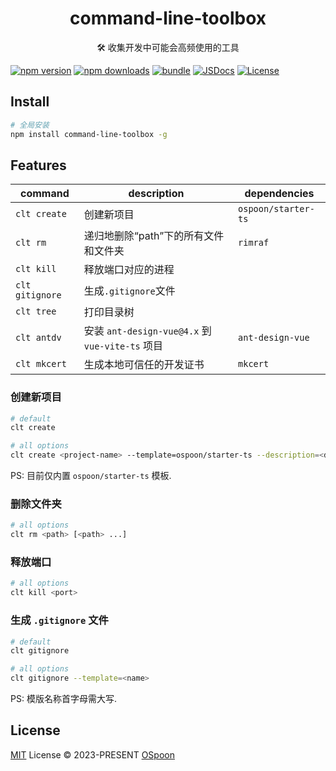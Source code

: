 <h1 align="center">command-line-toolbox</h1>

<p align="center">🛠 收集开发中可能会高频使用的工具</p>

[![npm version][npm-version-src]][npm-version-href]
[![npm downloads][npm-downloads-src]][npm-downloads-href]
[![bundle][bundle-src]][bundle-href]
[![JSDocs][jsdocs-src]][jsdocs-href]
[![License][license-src]][license-href]

## Install

```bash
# 全局安装
npm install command-line-toolbox -g
```

## Features

| command | description | dependencies |
|-------|-------|-------|
| `clt create` | 创建新项目 | `ospoon/starter-ts` |
| `clt rm` | 递归地删除“path”下的所有文件和文件夹 | `rimraf` |
| `clt kill` | 释放端口对应的进程 |  |
| `clt gitignore` | 生成`.gitignore`文件 |  |
| `clt tree` | 打印目录树 |  |
| `clt antdv` | 安装 `ant-design-vue@4.x` 到 `vue-vite-ts` 项目 | `ant-design-vue` |
| `clt mkcert` | 生成本地可信任的开发证书 | `mkcert` |

### 创建新项目

```bash
# default
clt create

# all options
clt create <project-name> --template=ospoon/starter-ts --description=<description> --force
```

PS: 目前仅内置 `ospoon/starter-ts` 模板.

### 删除文件夹

```bash
# all options
clt rm <path> [<path> ...]
```

### 释放端口

```bash
# all options
clt kill <port>
```

### 生成 `.gitignore` 文件

```bash
# default
clt gitignore

# all options
clt gitignore --template=<name>
```

PS: 模版名称首字母需大写.

## License

[MIT](./LICENSE) License © 2023-PRESENT [OSpoon](https://github.com/ospoon)

<!-- Badges -->
[npm-version-src]: https://img.shields.io/npm/v/command-line-toolbox?style=flat&colorA=080f12&colorB=1fa669
[npm-version-href]: https://npmjs.com/package/command-line-toolbox
[npm-downloads-src]: https://img.shields.io/npm/dm/command-line-toolbox?style=flat&colorA=080f12&colorB=1fa669
[npm-downloads-href]: https://npmjs.com/package/command-line-toolbox
[bundle-src]: https://img.shields.io/bundlephobia/minzip/command-line-toolbox?style=flat&colorA=080f12&colorB=1fa669&label=minzip
[bundle-href]: https://bundlephobia.com/result?p=command-line-toolbox
[license-src]: https://img.shields.io/github/license/ospoon/command-line-toolbox.svg?style=flat&colorA=080f12&colorB=1fa669
[license-href]: https://github.com/ospoon/command-line-toolbox/blob/main/LICENSE
[jsdocs-src]: https://img.shields.io/badge/jsdocs-reference-080f12?style=flat&colorA=080f12&colorB=1fa669
[jsdocs-href]: https://www.jsdocs.io/package/command-line-toolbox
